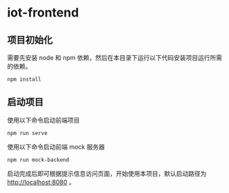# iot-frontend

## 项目初始化

需要先安装 node 和 npm 依赖，然后在本目录下运行以下代码安装项目运行所需的依赖。

```
npm install
```

## 启动项目

使用以下命令启动前端项目

```
npm run serve
```

使用以下命令启动前端 mock 服务器

```
npm run mock-backend
```

启动完成后即可根据提示信息访问页面，开始使用本项目，默认启动路径为 [http://localhost:8080](http://localhost:8080) 。
